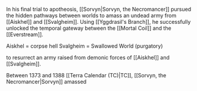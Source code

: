 In his final trial to apotheosis, [[Sorvyn|Sorvyn, the Necromancer]] pursued the hidden pathways between worlds to amass an undead army from [[Aiskhel]] and [[Svalgheim]]. Using [[Yggdrasil's Branch]], he successfully unlocked the temporal gateway between the [[Mortal Coil]] and the [[Everstream]].

Aiskhel = corpse hell
Svalgheim = Swallowed World (purgatory)

to resurrect an army raised from demonic forces of [[Aiskhel]] and [[Svalgheim]].

Between 1373 and 1388 [[Terra Calendar (TC)|TC]], [[Sorvyn, the Necromancer|Sorvyn]] amassed
